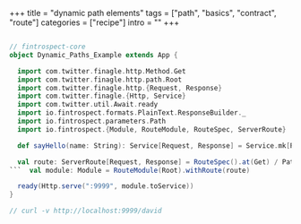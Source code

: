+++
title = "dynamic path elements"
tags = ["path", "basics", "contract", "route"]
categories = ["recipe"]
intro = ""
+++

```scala

// fintrospect-core
object Dynamic_Paths_Example extends App {

  import com.twitter.finagle.http.Method.Get
  import com.twitter.finagle.http.path.Root
  import com.twitter.finagle.http.{Request, Response}
  import com.twitter.finagle.{Http, Service}
  import com.twitter.util.Await.ready
  import io.fintrospect.formats.PlainText.ResponseBuilder._
  import io.fintrospect.parameters.Path
  import io.fintrospect.{Module, RouteModule, RouteSpec, ServerRoute}

  def sayHello(name: String): Service[Request, Response] = Service.mk[Request, Response] { req => Ok(s"hello $name!") }

  val route: ServerRoute[Request, Response] = RouteSpec().at(Get) / Path.string("name") bindTo say```scala
```  val module: Module = RouteModule(Root).withRoute(route)

  ready(Http.serve(":9999", module.toService))
}

// curl -v http://localhost:9999/david
```
